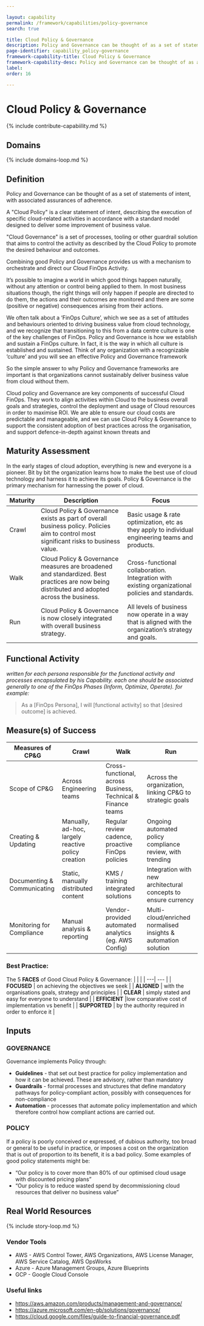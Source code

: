 ```yaml
---

layout: capability
permalink: /framework/capabilities/policy-governance
search: true

title: Cloud Policy & Governance
description: Policy and Governance can be thought of as a set of statements of intent, with associated assurances of adherence.
page-identifier: capability_policy-governance
framework-capability-title: Cloud Policy & Governance
framework-capability-desc: Policy and Governance can be thought of as a set of statements of intent, with associated assurances of adherence.
label:
order: 16

---
```


# Cloud Policy & Governance

{% include contribute-capabiility.md %}


## Domains
<!-- _x-ref to the FinOps Domain(s) to which this Capability corresponds_ -->
{% include domains-loop.md %}


## Definition
Policy and Governance can be thought of as a set of statements of intent, with associated assurances of adherence.

A "Cloud Policy" is a clear statement of intent, describing the execution of specific cloud-related activities in accordance with a standard model designed to deliver some improvement of business value.

"Cloud Governance" is a set of processes, tooling or other guardrail solution that aims to control the activity as described by the Cloud Policy to promote the desired behaviour and outcomes.

Combining good Policy and Governance provides us with a mechanism to orchestrate and direct our Cloud FinOps Activity.

It’s possible to imagine a world in which good things happen naturally, without any attention or control being applied to them. In most business situations though, the right things will only happen if people are directed to do them, the actions and their outcomes are monitored and there are some (positive or negative) consequences arising from their actions.

We often talk about a ‘FinOps Culture’, which we see as a set of attitudes and behaviours oriented to driving business value from cloud technology, and we recognize that transitioning to this from a data centre culture is one of the key challenges of FinOps. Policy and Governance is how we establish and sustain a FinOps culture.  In fact, it is the way in which all culture is established and sustained. Think of any organization with a recognizable ‘culture’ and you will see an effective Policy and Governance framework

So the simple answer to why Policy and Governance frameworks are important is that organizations cannot sustainably deliver business value from cloud without them.

Cloud policy and Governance are key components of successful Cloud FinOps. They work to align activities within Cloud to the business overall goals and strategies, control the deployment and usage of Cloud resources in order to maximise ROI. We are able to ensure our cloud costs are predictable and manageable, and we can use Cloud Policy & Governance to support the consistent adoption of best practices across the organisation, and support defence-in-depth against known threats and 

## Maturity Assessment

In the early stages of cloud adoption, everything is new and everyone is a pioneer.  Bit by bit the organization learns how to make the best use of cloud technology and harness it to achieve its goals.  Policy & Governance is the primary mechanism for harnessing the power of cloud.

| Maturity | Description | Focus |
| -------- | ----------- | ----- |
| Crawl | Cloud Policy & Governance exists as part of overall business policy. Policies aim to control most significant risks to business value. | Basic usage & rate optimization, etc as they apply to individual engineering teams and products. |
| Walk | Cloud Policy & Governance measures are broadened and standardized. Best practices are now being distributed and adopted across the business. | Cross-functional collaboration. Integration with existing organizational policies and standards. |
| Run | Cloud Policy & Governance is now closely integrated with overall business strategy. | All levels of business now operate in a way that is aligned with the organization’s strategy and goals.

## Functional Activity
_written for each persona responsible for the functional activity and processes encapsulated by his Capability.  each one should be associated generally to one of the FinOps Phases (Inform, Optimize, Operate). for example:_
>As a [FinOps Persona], I will [functional activity] so that [desired outcome] is achieved.

## Measure(s) of Success
 
| Measures of CP&G | Crawl | Walk | Run |
| ---------------- | ----- | ---- | --- |
| Scope of CP&G | Across Engineering teams | Cross-functional, across Business, Technical & Finance teams | Across the organization, linking CP&G to strategic goals |
| Creating & Updating | Manually, ad-hoc, largely reactive policy creation | Regular review cadence, proactive FinOps policies | Ongoing automated policy compliance review, with trending |
|  Documenting & Communicating | Static, manually distributed content | KMS / training integrated solutions | Integration with new architectural concepts to ensure currency |
| Monitoring for Compliance | Manual analysis & reporting | Vendor-provided automated analytics (eg. AWS Config) | Multi-cloud/enriched normalised insights & automation solution |

### Best Practice:

The 5 __FACES__ of Good Cloud Policy & Governance:
| | |
| ---| --- |
| __FOCUSED__ | on achieving the objectives we seek |
| __ALIGNED__ | with the organisations goals, strategy and principles |
| __CLEAR__ | simply stated and easy for everyone to understand |
| __EFFICIENT__ |low comparative cost of implementation vs benefit |
| __SUPPORTED__ | by the authority required in order to enforce it |
## Inputs

### GOVERNANCE

Governance implements Policy through:
- __Guidelines__ - that set out best practice for policy implementation and how it can be achieved. These are advisory, rather than mandatory
- __Guardrails__ -  formal processes and structures that define mandatory pathways for policy-compliant action, possibly with consequences for non-compliance
- __Automation__ - processes that automate policy implementation and which therefore control how compliant actions are carried out. 
### POLICY

If a policy is poorly conceived or expressed, of dubious authority, too broad or general to be useful in practice, or imposes a cost on the organization that is out of proportion to its benefit, it is a bad policy.
Some examples of good policy statements might be: 
- “Our policy is to cover more than 80% of our optimised cloud usage with discounted pricing plans”
- “Our policy is to reduce wasted spend by decommissioning cloud resources that deliver no business value”


<!-- ####### Real World Resources ####### -->
## Real World Resources

{% include story-loop.md %}

### Vendor Tools
- AWS -  AWS Control Tower, AWS Organizations, AWS License Manager, AWS Service Catalog, AWS OpsWorks
- Azure - Azure Management Groups, Azure Blueprints
- GCP - Google Cloud Console

### Useful links
- https://aws.amazon.com/products/management-and-governance/
- https://azure.microsoft.com/en-gb/solutions/governance/
- https://cloud.google.com/files/guide-to-financial-governance.pdf




